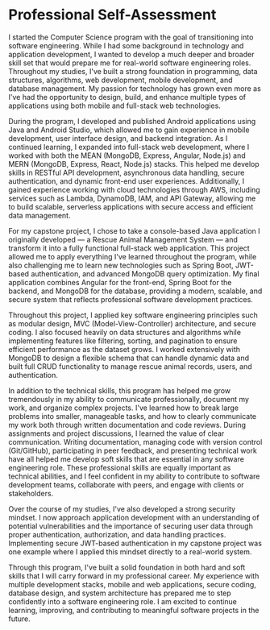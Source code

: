 # Professional Self-Assessment

I started the Computer Science program with the goal of transitioning into software engineering. While I had some background in technology and application development, I wanted to develop a much deeper and broader skill set that would prepare me for real-world software engineering roles. Throughout my studies, I've built a strong foundation in programming, data structures, algorithms, web development, mobile development, and database management. My passion for technology has grown even more as I've had the opportunity to design, build, and enhance multiple types of applications using both mobile and full-stack web technologies.

During the program, I developed and published Android applications using Java and Android Studio, which allowed me to gain experience in mobile development, user interface design, and backend integration. As I continued learning, I expanded into full-stack web development, where I worked with both the MEAN (MongoDB, Express, Angular, Node.js) and MERN (MongoDB, Express, React, Node.js) stacks. This helped me develop skills in RESTful API development, asynchronous data handling, secure authentication, and dynamic front-end user experiences. Additionally, I gained experience working with cloud technologies through AWS, including services such as Lambda, DynamoDB, IAM, and API Gateway, allowing me to build scalable, serverless applications with secure access and efficient data management.

For my capstone project, I chose to take a console-based Java application I originally developed — a Rescue Animal Management System — and transform it into a fully functional full-stack web application. This project allowed me to apply everything I've learned throughout the program, while also challenging me to learn new technologies such as Spring Boot, JWT-based authentication, and advanced MongoDB query optimization. My final application combines Angular for the front-end, Spring Boot for the backend, and MongoDB for the database, providing a modern, scalable, and secure system that reflects professional software development practices.

Throughout this project, I applied key software engineering principles such as modular design, MVC (Model-View-Controller) architecture, and secure coding. I also focused heavily on data structures and algorithms while implementing features like filtering, sorting, and pagination to ensure efficient performance as the dataset grows. I worked extensively with MongoDB to design a flexible schema that can handle dynamic data and built full CRUD functionality to manage rescue animal records, users, and authentication.

In addition to the technical skills, this program has helped me grow tremendously in my ability to communicate professionally, document my work, and organize complex projects. I've learned how to break large problems into smaller, manageable tasks, and how to clearly communicate my work both through written documentation and code reviews. During assignments and project discussions, I learned the value of clear communication. Writing documentation, managing code with version control (Git/GitHub), participating in peer feedback, and presenting technical work have all helped me develop soft skills that are essential in any software engineering role. These professional skills are equally important as technical abilities, and I feel confident in my ability to contribute to software development teams, collaborate with peers, and engage with clients or stakeholders.

Over the course of my studies, I've also developed a strong security mindset. I now approach application development with an understanding of potential vulnerabilities and the importance of securing user data through proper authentication, authorization, and data handling practices. Implementing secure JWT-based authentication in my capstone project was one example where I applied this mindset directly to a real-world system.

Through this program, I've built a solid foundation in both hard and soft skills that I will carry forward in my professional career. My experience with multiple development stacks, mobile and web applications, secure coding, database design, and system architecture has prepared me to step confidently into a software engineering role. I am excited to continue learning, improving, and contributing to meaningful software projects in the future.
